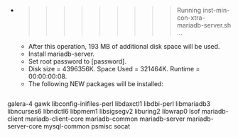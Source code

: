* >>>>>>>>> Running inst-min-con-xtra-mariadb-server.sh ...
  * After this operation, 193 MB of additional disk space will be used.
  * Install mariadb-server.
  * Set root password to [password].
  * Disk size = 4396356K. Space Used = 321464K. Runtime = 00:00:00:08.
  * The following NEW packages will be installed:
  ```bash
galera-4 gawk libconfig-inifiles-perl libdaxctl1 libdbi-perl
libmariadb3 libncurses6 libndctl6 libpmem1 libsigsegv2
liburing2 libwrap0 lsof mariadb-client mariadb-client-core
mariadb-common mariadb-server mariadb-server-core mysql-common psmisc
socat
  ```
